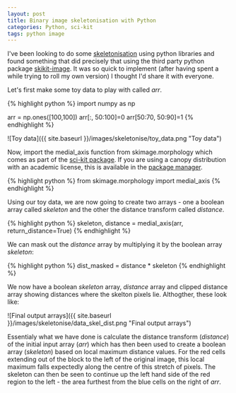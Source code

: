 ```yaml
---
layout: post
title: Binary image skeletonisation with Python
categories: Python, sci-kit
tags: python image 
---
```


I've been looking to do some [skeletonisation](https://en.wikipedia.org/wiki/Topological_skeleton) using python libraries and found something that did precisely that using the third party python package [skikit-image](http://scikit-image.org/). It was so quick to implement (after having spent a while trying to roll my own version) I thought I'd share it with everyone.

Let's first make some toy data to play with called _arr_.

{% highlight python %}
import numpy as np

arr = np.ones([100,100])
arr[:, 50:100]=0
arr[50:70, 50:90]=1
{% endhighlight %}

![Toy data]({{ site.baseurl }}/images/skeletonise/toy_data.png "Toy data")

Now, import the medial_axis function from skimage.morphology which comes as part of the [sci-kit package](http://scikit-image.org/). If you are using a canopy distribution with an academic license, this is available in the [package manager](http://docs.enthought.com/canopy/quick-start/package_manager.html).

{% highlight python %}
from skimage.morphology import medial_axis
{% endhighlight %}

Using our toy data, we are now going to create two arrays - one a boolean array called _skeleton_ and the other the distance transform called _distance_.

{% highlight python %}
skeleton, distance = medial_axis(arr, return_distance=True)
{% endhighlight %}

We can mask out the _distance_ array by multiplying it by the boolean array _skeleton_:

{% highlight python %}
dist_masked = distance * skeleton
{% endhighlight %}

We now have a boolean _skeleton_ array, _distance_ array and clipped distance array showing distances where the skelton pixels lie. Althogther, these look like:

![Final output arrays]({{ site.baseurl }}/images/skeletonise/data_skel_dist.png "Final output arrays")

Essentialy what we have done is calculate the distance transform (_distance_) of the initial input array (_arr_) which has then been used to create a boolean array (_skeleton_) based on local maximum distance values. For the red cells extending out of the block to the left of the original image, this local maximum falls expectedly along the centre of this stretch of pixels. The skeleton can then be seen to continue up the left hand side of the red region to the left - the area furthest from the blue cells on the right of _arr_.